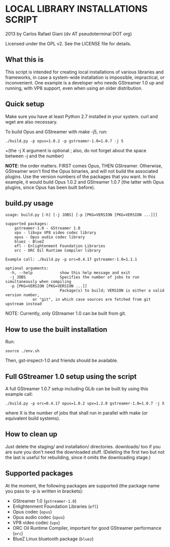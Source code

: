 LOCAL LIBRARY INSTALLATIONS SCRIPT
==================================

2013 by Carlos Rafael Giani (dv AT pseudoterminal DOT org)

Licensed under the GPL v2. See the LICENSE file for details.



What this is
------------

This script is intended for creating local installations of various libraries and frameworks, in case
a system-wide installation is impossible, impractical, or inconvenient. One example is a developer who
needs GStreamer 1.0 up and running, with VP8 support, even when using an older distribution.


Quick setup
-----------

Make sure you have at least Python 2.7 installed in your system. curl and wget are also necessary.

To build Opus and GStreamer with make -j5, run:

    ./build.py -p opus=1.0.2 -p gstreamer-1.0=1.0.7 -j 5

+(the -j X argument is optional ; also, do not forget about the space between -j and the number)

**NOTE**: the order matters. FIRST comes Opus, THEN GStreamer. Otherwise, GStreamer won't find the Opus binaries, and will not build the associated plugins.
Use the version numbers of the packages that you want. In this example, it would build Opus 1.0.2 and GStreamer 1.0.7 (the latter with Opus plugins, since Opus has been built before).


build.py usage
--------------

    usage: build.py [-h] [-j JOBS] [-p [PKG=VERSION [PKG=VERSION ...]]]
    
    supported packages:
        gstreamer-1.0 - GStreamer 1.0
        vpx - libvpx VP8 video codec library
        opus - Opus audio codec library
        bluez - BlueZ
        efl - Enlightenment Foundation Libraries
        orc - ORC Oil Runtime Compiler library
    
    Example call: ./build.py -p orc=0.4.17 gstreamer-1.0=1.1.1
    
    optional arguments:
      -h, --help            show this help message and exit
      -j JOBS               Specifies the number of jobs to run simultaneously when compiling
      -p [PKG=VERSION [PKG=VERSION ...]]
                            Package(s) to build; VERSION is either a valid version number,
			    or "git", in which case sources are fetched from git upstream instead

NOTE: Currently, only GStreamer 1.0 can be built from git.


How to use the built installation
---------------------------------

Run:

    source ./env.sh

Then, gst-inspect-1.0 and friends should be available.


Full GStreamer 1.0 setup using the script
-----------------------------------------

A full GStreamer 1.0.7 setup including GLib can be built by using this example call:

    ./build.py -p orc=0.4.17 opus=1.0.2 vpx=1.2.0 gstreamer-1.0=1.0.7 -j X

where X is the number of jobs that shall run in parallel with make (or equivalent build systems).


How to clean up
---------------

Just delete the staging/ and installation/ directories. downloads/ too if you are sure you don't need the downloaded stuff.
(Deleting the first two but not the last is useful for rebuilding, since it omits the downloading stage.)


Supported packages
------------------

At the moment, the following packages are supported (the package name you pass to -p is written in brackets):

* GStreamer 1.0 (`gstreamer-1.0`)
* Enlightenment Foundation Libraries (`efl`)
* Opus codec (`opus`)
* Opus audio codec (`opus`)
* VP8 video codec (`vpx`)
* ORC Oil Runtime Compiler, important for good GStreamer performance (`orc`)
* BlueZ Linux bluetooth package (`bluez`)
